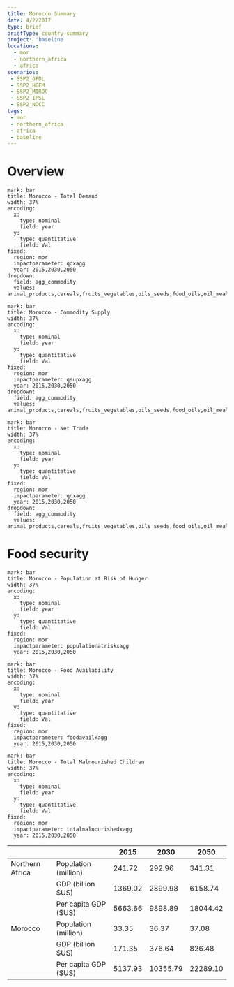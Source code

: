```yaml
---
title: Morocco Summary
date: 4/2/2017
type: brief
briefType: country-summary
project: 'baseline'
locations:
  - mor
  - northern_africa
  - africa
scenarios:
 - SSP2_GFDL
 - SSP2_HGEM
 - SSP2_MIROC
 - SSP2_IPSL
 - SSP2_NOCC
tags:
 - mor
 - northern_africa
 - africa
 - baseline
---
```

# Overview 

```chart
mark: bar
title: Morocco - Total Demand
width: 37%
encoding:
  x:
    type: nominal
    field: year
  y:
    type: quantitative
    field: Val
fixed:
  region: mor
  impactparameter: qdxagg
  year: 2015,2030,2050
dropdown:
  field: agg_commodity
  values: animal_products,cereals,fruits_vegetables,oils_seeds,food_oils,oil_meals,other,pulses,roots_tubers,sugar
```

```chart
mark: bar
title: Morocco - Commodity Supply
width: 37%
encoding:
  x:
    type: nominal
    field: year
  y:
    type: quantitative
    field: Val
fixed:
  region: mor
  impactparameter: qsupxagg
  year: 2015,2030,2050
dropdown:
  field: agg_commodity
  values: animal_products,cereals,fruits_vegetables,oils_seeds,food_oils,oil_meals,other,pulses,roots_tubers,sugar
```

```chart
mark: bar
title: Morocco - Net Trade
width: 37%
encoding:
  x:
    type: nominal
    field: year
  y:
    type: quantitative
    field: Val
fixed:
  region: mor
  impactparameter: qnxagg
  year: 2015,2030,2050
dropdown:
  field: agg_commodity
  values: animal_products,cereals,fruits_vegetables,oils_seeds,food_oils,oil_meals,other,pulses,roots_tubers,sugar
```

# Food security

```chart
mark: bar
title: Morocco - Population at Risk of Hunger
width: 37%
encoding:
  x:
    type: nominal
    field: year
  y:
    type: quantitative
    field: Val
fixed:
  region: mor
  impactparameter: populationatriskxagg
  year: 2015,2030,2050
```

```chart
mark: bar
title: Morocco - Food Availability
width: 37%
encoding:
  x:
    type: nominal
    field: year
  y:
    type: quantitative
    field: Val
fixed:
  region: mor
  impactparameter: foodavailxagg
  year: 2015,2030,2050
```

```chart
mark: bar
title: Morocco - Total Malnourished Children
width: 37%
encoding:
  x:
    type: nominal
    field: year
  y:
    type: quantitative
    field: Val
fixed:
  region: mor
  impactparameter: totalmalnourishedxagg
  year: 2015,2030,2050
```

|   |   | 2015 | 2030 | 2050 |
|---|---|---|---|---|
| Northern Africa | Population (million) | 241.72 | 292.96 | 341.31 |
|  | GDP (billion $US) | 1369.02 | 2899.98 | 6158.74 |
|  | Per capita GDP ($US) | 5663.66 | 9898.89 | 18044.42 |
| Morocco | Population (million) | 33.35 | 36.37 | 37.08 |
|  | GDP (billion $US) | 171.35 | 376.64 | 826.48 |
|  | Per capita GDP ($US) | 5137.93| 10355.79| 22289.10|